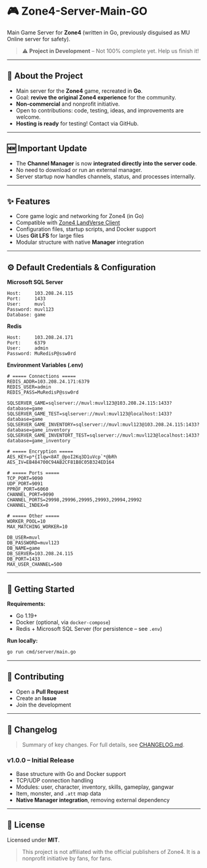 # 🎮 Zone4-Server-Main-GO

Main Game Server for **Zone4** (written in Go, previously disguised as MU Online server for safety).

> ⚠️ **Project in Development** – Not 100% complete yet. Help us finish it!

---

## 📖 About the Project
- Main server for the **Zone4** game, recreated in **Go**.
- Goal: **revive the original Zone4 experience** for the community.
- **Non-commercial** and nonprofit initiative.
- Open to contributions: code, testing, ideas, and improvements are welcome.
- **Hosting is ready** for testing! Contact via GitHub.

---

## 🆕 Important Update
- The **Channel Manager** is now **integrated directly into the server code**.
- No need to download or run an external manager.
- Server startup now handles channels, status, and processes internally.

---

## ✨ Features
- Core game logic and networking for Zone4 (in Go)
- Compatible with [Zone4 LandVerse Client](https://github.com/Tsujiu/Zone4-LandVerse-Client-and-PDB-and-Debug)
- Configuration files, startup scripts, and Docker support
- Uses **Git LFS** for large files
- Modular structure with native **Manager** integration

---

## ⚙️ Default Credentials & Configuration

**Microsoft SQL Server**
```
Host:     103.208.24.115
Port:     1433
User:     muvl
Password: muvl123
Database: game
```

**Redis**
```
Host:     103.208.24.171
Port:     6379
User:     admin
Password: MuRedisP@ssw0rd
```

**Environment Variables (.env)**
```env
# ===== Connections =====
REDIS_ADDR=103.208.24.171:6379
REDIS_USER=admin
REDIS_PASS=MuRedisP@ssw0rd

SQLSERVER_GAME=sqlserver://muvl:muvl123@103.208.24.115:1433?database=game
SQLSERVER_GAME_TEST=sqlserver://muvl:muvl123@localhost:1433?database=game
SQLSERVER_GAME_INVENTORY=sqlserver://muvl:muvl123@103.208.24.115:1433?database=game_inventory
SQLSERVER_GAME_INVENTORT_TEST=sqlserver://muvl:muvl123@localhost:1433?database=game_inventory

# ===== Encryption =====
AES_KEY=p*{Ilqw<8AT_@poI2Kq3D1uVcp`*@bRh
AES_IV=EB484700C94AB2CF81B8C05B324ED164

# ===== Ports =====
TCP_PORT=9090
UDP_PORT=9091
PPROF_PORT=6060
CHANNEL_PORT=9090
CHANNEL_PORTS=29998,29996,29995,29993,29994,29992
CHANNEL_INDEX=0

# ===== Other =====
WORKER_POOL=10
MAX_MATCHING_WORKER=10

DB_USER=muvl
DB_PASSWORD=muvl123
DB_NAME=game
DB_SERVER=103.208.24.115
DB_PORT=1433
MAX_USER_CHANNEL=500
```

---

## 🚀 Getting Started

**Requirements:**
- Go 1.19+
- Docker (optional, via `docker-compose`)
- Redis + Microsoft SQL Server (for persistence – see `.env`)

**Run locally:**
```bash
go run cmd/server/main.go
```

---

## 🤝 Contributing
- Open a **Pull Request**
- Create an **Issue**
- Join the development

---

## 📜 Changelog
> Summary of key changes. For full details, see [CHANGELOG.md](CHANGELOG.md).

### v1.0.0 – Initial Release
- Base structure with Go and Docker support
- TCP/UDP connection handling
- Modules: user, character, inventory, skills, gameplay, gangwar
- Item, monster, and `.att` map data
- **Native Manager integration**, removing external dependency

---

## 📄 License
Licensed under **MIT**.

> This project is not affiliated with the official publishers of Zone4. It is a nonprofit initiative by fans, for fans.
